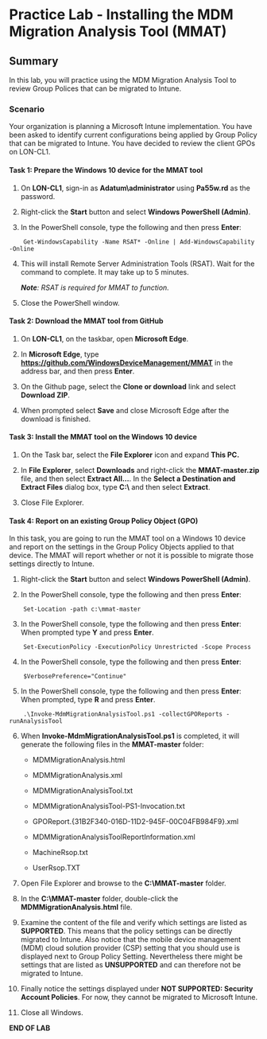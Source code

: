 # Practice Lab - Installing the MDM Migration Analysis Tool (MMAT)

## Summary

In this lab, you will practice using the MDM Migration Analysis Tool to review Group Polices that can be migrated to Intune.

### Scenario

Your organization is planning a Microsoft Intune implementation. You have been asked to identify current configurations being applied by Group Policy that can be migrated to Intune. You have decided to review the client GPOs on LON-CL1.

#### Task 1: Prepare the Windows 10 device for the MMAT tool

1.  On **LON-CL1**, sign-in as **Adatum\\administrator** using **Pa55w.rd** as
    the password.

2.  Right-click the **Start** button and select **Windows PowerShell (Admin)**.

3.  In the PowerShell console, type the following and then press **Enter**:
```
    Get-WindowsCapability -Name RSAT* -Online | Add-WindowsCapability -Online

```
4.  This will install Remote Server Administration Tools (RSAT). Wait for the
    command to complete. It may take up to 5 minutes. 

    _**Note**: RSAT is required for MMAT to function._

5.  Close the PowerShell window.

#### Task 2: Download the MMAT tool from GitHub

1.  On **LON-CL1**, on the taskbar, open **Microsoft Edge**.

2.  In **Microsoft Edge**, type **https://github.com/WindowsDeviceManagement/MMAT**
    in the address bar, and then press **Enter**.

3.  On the Github page, select the **Clone or download** link and select
    **Download ZIP**.

4.  When prompted select **Save** and close Microsoft Edge after the download is finished.

#### Task 3: Install the MMAT tool on the Windows 10 device

1.  On the Task bar, select the **File Explorer** icon and expand **This PC.**

2.  In **File Explorer**, select **Downloads** and right-click the
    **MMAT-master.zip** file, and then select **Extract All...**. In the **Select a
    Destination and Extract Files** dialog box, type **C:\\** and then select
    **Extract**.

3.  Close File Explorer.

#### Task 4: Report on an existing Group Policy Object (GPO)

In this task, you are going to run the MMAT tool on a Windows 10 device and
report on the settings in the Group Policy Objects applied to that device. The
MMAT will report whether or not it is possible to migrate those settings
directly to Intune.

1.  Right-click the **Start** button and select **Windows PowerShell (Admin)**.

2.  In the PowerShell console, type the following and then press **Enter**:
```
    Set-Location -path c:\mmat-master

```
3.  In the PowerShell console, type the following and then press **Enter**:
    When prompted type **Y** and press **Enter**.
```
    Set-ExecutionPolicy -ExecutionPolicy Unrestricted -Scope Process

```
4.  In the PowerShell console, type the following and then press **Enter**:
```
    $VerbosePreference="Continue"

```
5.  In the PowerShell console, type the following and then press **Enter**:
    When prompted, type **R** and press **Enter**. 
```
    .\Invoke-MdmMigrationAnalysisTool.ps1 -collectGPOReports -runAnalysisTool

```     
6.  When **Invoke-MdmMigrationAnalysisTool.ps1** is completed, it will generate
    the following files in the **MMAT-master** folder:

    -   MDMMigrationAnalysis.html

    -   MDMMigrationAnalysis.xml

    -   MDMMigrationAnalysisTool.txt

    -   MDMMigrationAnalysisTool-PS1-Invocation.txt

    -   GPOReport.{31B2F340-016D-11D2-945F-00C04FB984F9}.xml

    -   MDMMigrationAnalysisToolReportInformation.xml

    -   MachineRsop.txt

    -   UserRsop.TXT

7.  Open File Explorer and browse to the **C:\\MMAT-master** folder.

8.  In the **C:\\MMAT-master** folder, double-click the
    **MDMMigrationAnalysis.html** file.

9.  Examine the content of the file and verify which settings are listed as **SUPPORTED**.
    This means that the policy settings can be directly migrated to Intune. Also notice
    that the mobile device management (MDM) cloud solution provider (CSP)
    setting that you should use is displayed next to Group Policy Setting. Nevertheless there might be settings that are listed as **UNSUPPORTED** and can therefore not be migrated to Intune.

10. Finally notice the settings displayed under **NOT SUPPORTED: Security
    Account Policies**. For now, they cannot be migrated to Microsoft Intune.

11.  Close all Windows.

**END OF LAB**